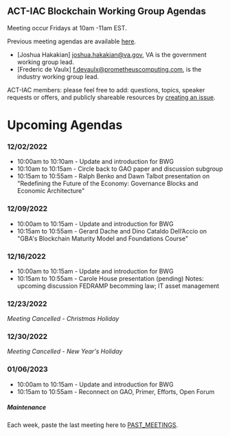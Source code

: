 ## ACT-IAC Blockchain Working Group Agendas

Meeting occur Fridays at 10am -11am EST.

Previous meeting agendas are available [here](./previous_agendas/).

* [Joshua Hakakian] <joshua.hakakian@va.gov>, VA is the government working group lead.
* [Frederic de Vaulx] <f.devaulx@prometheuscomputing.com>, is the industry working group lead.

ACT-IAC members: please feel free to add: questions, topics, speaker requests or offers, and publicly
shareable resources by [creating an issue](https://github.com/ACT-IAC-BWG/agendas/issues).

# Upcoming Agendas

### 12/02/2022

* 10:00am to 10:10am - Update and introduction for BWG
* 10:10am to 10:15am - Circle back to GAO paper and discussion subgroup
* 10:15am to 10:55am - Ralph Benko and Dawn Talbot presentation on "Redefining the Future of the Economy: Governance Blocks and Economic Architecture"

### 12/09/2022

* 10:00am to 10:15am - Update and introduction for BWG
* 10:15am to 10:55am - Gerard Dache and Dino Cataldo Dell’Accio on "GBA's Blockchain Maturity Model and Foundations Course"

### 12/16/2022

* 10:00am to 10:15am - Update and introduction for BWG
* 10:15am to 10:55am - Carole House presentation (pending)
Notes: upcoming discussion FEDRAMP becomming law; IT asset management

### 12/23/2022
*Meeting Cancelled - Christmas Holiday*

### 12/30/2022
*Meeting Cancelled - New Year's Holiday*

### 01/06/2023
* 10:00am to 10:15am - Update and introduction for BWG
* 10:15am to 10:55am - Reconnect on GAO, Primer, Efforts, Open Forum

##### Maintenance
Each week, paste the last meeting here to [PAST_MEETINGS](./previous_agendas/).
